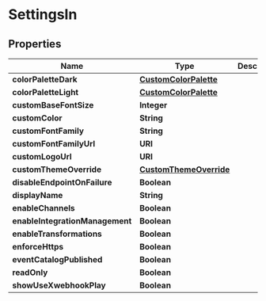 

# SettingsIn


## Properties

Name | Type | Description | Notes
------------ | ------------- | ------------- | -------------
**colorPaletteDark** | [**CustomColorPalette**](CustomColorPalette.md) |  |  [optional]
**colorPaletteLight** | [**CustomColorPalette**](CustomColorPalette.md) |  |  [optional]
**customBaseFontSize** | **Integer** |  |  [optional]
**customColor** | **String** |  |  [optional]
**customFontFamily** | **String** |  |  [optional]
**customFontFamilyUrl** | **URI** |  |  [optional]
**customLogoUrl** | **URI** |  |  [optional]
**customThemeOverride** | [**CustomThemeOverride**](CustomThemeOverride.md) |  |  [optional]
**disableEndpointOnFailure** | **Boolean** |  |  [optional]
**displayName** | **String** |  |  [optional]
**enableChannels** | **Boolean** |  |  [optional]
**enableIntegrationManagement** | **Boolean** |  |  [optional]
**enableTransformations** | **Boolean** |  |  [optional]
**enforceHttps** | **Boolean** |  |  [optional]
**eventCatalogPublished** | **Boolean** |  |  [optional]
**readOnly** | **Boolean** |  |  [optional]
**showUseXwebhookPlay** | **Boolean** |  |  [optional]



